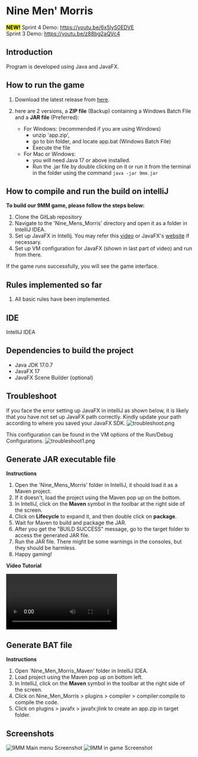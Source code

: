 # Nine Men' Morris
<mark>**NEW!**</mark> Sprint 4 Demo: https://youtu.be/6x5lyS0EDVE <br>
Sprint 3 Demo: https://youtu.be/z88bg2aQVc4

## Introduction
Program is developed using Java and JavaFX.


## How to run the game
1. Download the latest release from [here](https://git.infotech.monash.edu/fit3077-s1-2023/MA_Thursday4pm_Team6/project/-/tree/main/Sprint%203/Releases).

2. here are 2 versions, a **ZIP file** (Backup) containing a Windows Batch File and a **JAR file** (Preferred):
   - For Windows: (recommended if you are using Windows)
     - unzip 'app.zip', 
     - go to bin folder, and locate app.bat (Windows Batch File)
     - Execute the file
   - For Mac or Windows:
     - you will need Java 17 or above installed. 
     - Run the .jar file by double clicking on it or run it from the terminal in the folder using the command `java -jar 9mm.jar`


## How to compile and run the build on intelliJ
**To build our 9MM game, please follow the steps below:**
1. Clone the GitLab repository
2. Navigate to the 'Nine_Mens_Morris' directory and open it as a folder in IntelliJ IDEA.
3. Set up JavaFX in Intellij. You may refer this [video](https://www.google.com/url?sa=t&rct=j&q=&esrc=s&source=web&cd=&cad=rja&uact=8&ved=2ahUKEwiAxeq42Mn-AhXk1TgGHWZkCUAQwqsBegQICBAF&url=https%3A%2F%2Fwww.youtube.com%2Fwatch%3Fv%3DIvsvjUq38Jc&usg=AOvVaw0gUcKQI4-TAIw965WQCYux) or JavaFX's [website](https://openjfx.io/openjfx-docs/) if necessary.
4. Set up VM configuration for JavaFX (shown in last part of video) and run from there.

If the game runs successfully, you will see the game interface.

## Rules implemented so far
1. All basic rules have been implemented.

## IDE
IntelliJ IDEA

## Dependencies to build the project
- Java JDK 17.0.7
- JavaFX 17
- JavaFX Scene Builder (optional)

## Troubleshoot
If you face the error setting up JavaFX in intelliJ as shown below, it is likely that you have not set up JavaFX path correctly. Kindly update your path according to where you saved your JavaFX SDK.
![troubleshoot.png](res%2Ftroubleshoot.png)

This configuration can be found in the VM options of the Run/Debug Configurations.
![troubleshoot1.png](res%2Ftroubleshoot1.png)

## Generate JAR executable  file

**Instructions**

1. Open the 'Nine_Mens_Morris' folder in IntelliJ, it should load it as a Maven project.
2. If it doesn't, load the project using the Maven pop up on the bottom.
3. In IntelliJ, click on the **Maven** symbol in the toolbar at the right side of the screen.
4. Click on **Lifecycle** to expand it, and then double click on **package**.
5. Wait for Maven to build and package the JAR.
6. After you get the "BUILD SUCCESS" message, go to the target folder to access the generated JAR file.
7. Run the JAR file. There might be some warnings in the consoles, but they should be harmless.
8. Happy gaming!

**Video Tutorial**

![](res/generate-jar-maven.mp4)


## Generate BAT file

**Instructions**

1. Open 'Nine_Men_Morris_Maven' folder in IntelliJ IDEA.
2. Load project using the Maven pop up on bottom left.
3. In IntelliJ, click on the **Maven** symbol in the toolbar at the right side of the screen.
4. Click on Nine_Men_Morris > plugins > compiler > compiler:compile to compile the code.
5. Click on plugins > javafx > javafx:jlink to create an app.zip in target folder.


## Screenshots
<img src="res/9mm_cover.png" alt="9MM Main menu Screenshot"/>
<img src="res/ingame_screenshot.png" alt="9MM in game Screenshot"/>




